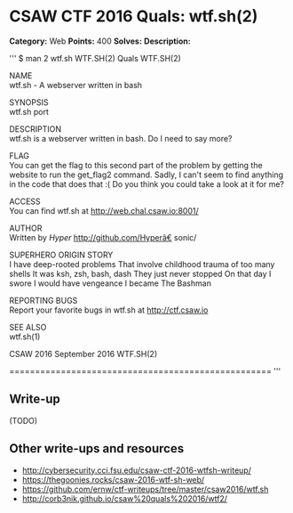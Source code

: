 ﻿# CSAW CTF 2016 Quals: wtf.sh(2)

**Category:** Web
**Points:** 400
**Solves:**
**Description:**

'''
$ man 2 wtf.sh
WTF.SH(2)               Quals               WTF.SH(2)

NAME  
       wtf.sh - A webserver written in bash

SYNOPSIS  
       wtf.sh port

DESCRIPTION  
       wtf.sh is a webserver written in bash.
       Do I need to say more?

FLAG  
       You  can  get  the flag to this second part of
       the problem by getting the website to run  the
       get_flag2 command. Sadly, I can't seem to find
       anything in the code that does that :( Do  you
       think you could take a look at it for me?

ACCESS  
       You can find wtf.sh at http://web.chal.csaw.io:8001/

AUTHOR  
       Written  by  _Hyper_  http://github.com/Hyperâ€
       sonic/

SUPERHERO ORIGIN STORY  
       I have deep-rooted problems
       That involve  childhood  trauma  of  too  many
       shells
       It was ksh, zsh, bash, dash
       They just never stopped
       On that day I swore I would have vengeance
       I became
       The Bashman

REPORTING BUGS  
       Report   your   favorite  bugs  in  wtf.sh  at
       http://ctf.csaw.io

SEE ALSO  
       wtf.sh(1)

CSAW 2016           September 2016          WTF.SH(2)

===================================================
'''

## Write-up

(TODO)

## Other write-ups and resources

* http://cybersecurity.cci.fsu.edu/csaw-ctf-2016-wtfsh-writeup/
* https://thegoonies.rocks/csaw-2016-wtf-sh-web/
* https://github.com/ernw/ctf-writeups/tree/master/csaw2016/wtf.sh
* http://corb3nik.github.io/csaw%20quals%202016/wtf2/
